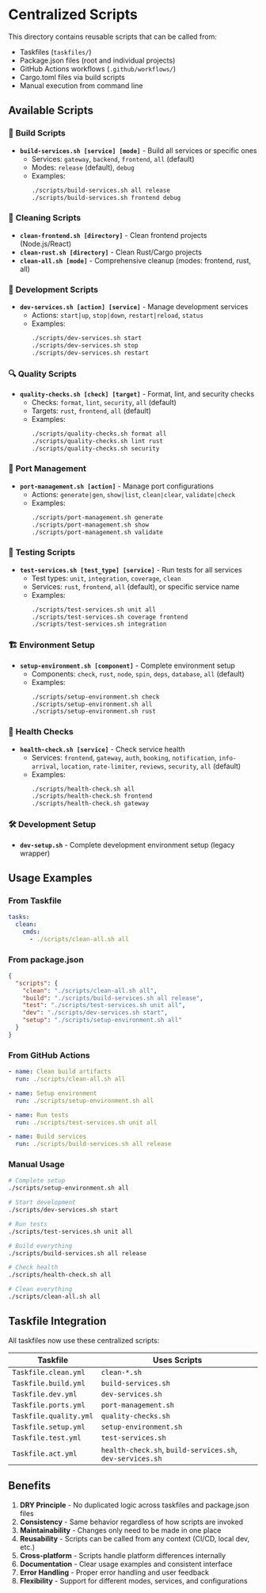 # Centralized Scripts

This directory contains reusable scripts that can be called from:
- Taskfiles (`taskfiles/`)
- Package.json files (root and individual projects)
- GitHub Actions workflows (`.github/workflows/`)
- Cargo.toml files via build scripts
- Manual execution from command line

## Available Scripts

### 🔧 **Build Scripts**
- **`build-services.sh [service] [mode]`** - Build all services or specific ones
  - Services: `gateway`, `backend`, `frontend`, `all` (default)
  - Modes: `release` (default), `debug`
  - Examples:
    ```bash
    ./scripts/build-services.sh all release
    ./scripts/build-services.sh frontend debug
    ```

### 🧹 **Cleaning Scripts**
- **`clean-frontend.sh [directory]`** - Clean frontend projects (Node.js/React)
- **`clean-rust.sh [directory]`** - Clean Rust/Cargo projects
- **`clean-all.sh [mode]`** - Comprehensive cleanup (modes: frontend, rust, all)

### 🚀 **Development Scripts**
- **`dev-services.sh [action] [service]`** - Manage development services
  - Actions: `start|up`, `stop|down`, `restart|reload`, `status`
  - Examples:
    ```bash
    ./scripts/dev-services.sh start
    ./scripts/dev-services.sh stop
    ./scripts/dev-services.sh restart
    ```

### 🔍 **Quality Scripts**
- **`quality-checks.sh [check] [target]`** - Format, lint, and security checks
  - Checks: `format`, `lint`, `security`, `all` (default)
  - Targets: `rust`, `frontend`, `all` (default)
  - Examples:
    ```bash
    ./scripts/quality-checks.sh format all
    ./scripts/quality-checks.sh lint rust
    ./scripts/quality-checks.sh security
    ```

### 🔗 **Port Management**
- **`port-management.sh [action]`** - Manage port configurations
  - Actions: `generate|gen`, `show|list`, `clean|clear`, `validate|check`
  - Examples:
    ```bash
    ./scripts/port-management.sh generate
    ./scripts/port-management.sh show
    ./scripts/port-management.sh validate
    ```

### 🧪 **Testing Scripts**
- **`test-services.sh [test_type] [service]`** - Run tests for all services
  - Test types: `unit`, `integration`, `coverage`, `clean`
  - Services: `rust`, `frontend`, `all` (default), or specific service name
  - Examples:
    ```bash
    ./scripts/test-services.sh unit all
    ./scripts/test-services.sh coverage frontend
    ./scripts/test-services.sh integration
    ```

### 🏗️ **Environment Setup**
- **`setup-environment.sh [component]`** - Complete environment setup
  - Components: `check`, `rust`, `node`, `spin`, `deps`, `database`, `all` (default)
  - Examples:
    ```bash
    ./scripts/setup-environment.sh check
    ./scripts/setup-environment.sh all
    ./scripts/setup-environment.sh rust
    ```

### 🏥 **Health Checks**
- **`health-check.sh [service]`** - Check service health
  - Services: `frontend`, `gateway`, `auth`, `booking`, `notification`, `info-arrival`, `location`, `rate-limiter`, `reviews`, `security`, `all` (default)
  - Examples:
    ```bash
    ./scripts/health-check.sh all
    ./scripts/health-check.sh frontend
    ./scripts/health-check.sh gateway
    ```

### 🛠️ **Development Setup**
- **`dev-setup.sh`** - Complete development environment setup (legacy wrapper)

## Usage Examples

### From Taskfile
```yaml
tasks:
  clean:
    cmds:
      - ./scripts/clean-all.sh all
```

### From package.json
```json
{
  "scripts": {
    "clean": "./scripts/clean-all.sh all",
    "build": "./scripts/build-services.sh all release",
    "test": "./scripts/test-services.sh unit all",
    "dev": "./scripts/dev-services.sh start",
    "setup": "./scripts/setup-environment.sh all"
  }
}
```

### From GitHub Actions
```yaml
- name: Clean build artifacts
  run: ./scripts/clean-all.sh all

- name: Setup environment
  run: ./scripts/setup-environment.sh all

- name: Run tests
  run: ./scripts/test-services.sh unit all

- name: Build services
  run: ./scripts/build-services.sh all release
```

### Manual Usage
```bash
# Complete setup
./scripts/setup-environment.sh all

# Start development
./scripts/dev-services.sh start

# Run tests
./scripts/test-services.sh unit all

# Build everything
./scripts/build-services.sh all release

# Check health
./scripts/health-check.sh all

# Clean everything
./scripts/clean-all.sh all
```

## Taskfile Integration

All taskfiles now use these centralized scripts:

| Taskfile | Uses Scripts |
|----------|--------------|
| `Taskfile.clean.yml` | `clean-*.sh` |
| `Taskfile.build.yml` | `build-services.sh` |
| `Taskfile.dev.yml` | `dev-services.sh` |
| `Taskfile.ports.yml` | `port-management.sh` |
| `Taskfile.quality.yml` | `quality-checks.sh` |
| `Taskfile.setup.yml` | `setup-environment.sh` |
| `Taskfile.test.yml` | `test-services.sh` |
| `Taskfile.act.yml` | `health-check.sh`, `build-services.sh`, `dev-services.sh` |

## Benefits

1. **DRY Principle** - No duplicated logic across taskfiles and package.json files
2. **Consistency** - Same behavior regardless of how scripts are invoked
3. **Maintainability** - Changes only need to be made in one place
4. **Reusability** - Scripts can be called from any context (CI/CD, local dev, etc.)
5. **Cross-platform** - Scripts handle platform differences internally
6. **Documentation** - Clear usage examples and consistent interface
7. **Error Handling** - Proper error handling and user feedback
8. **Flexibility** - Support for different modes, services, and configurations